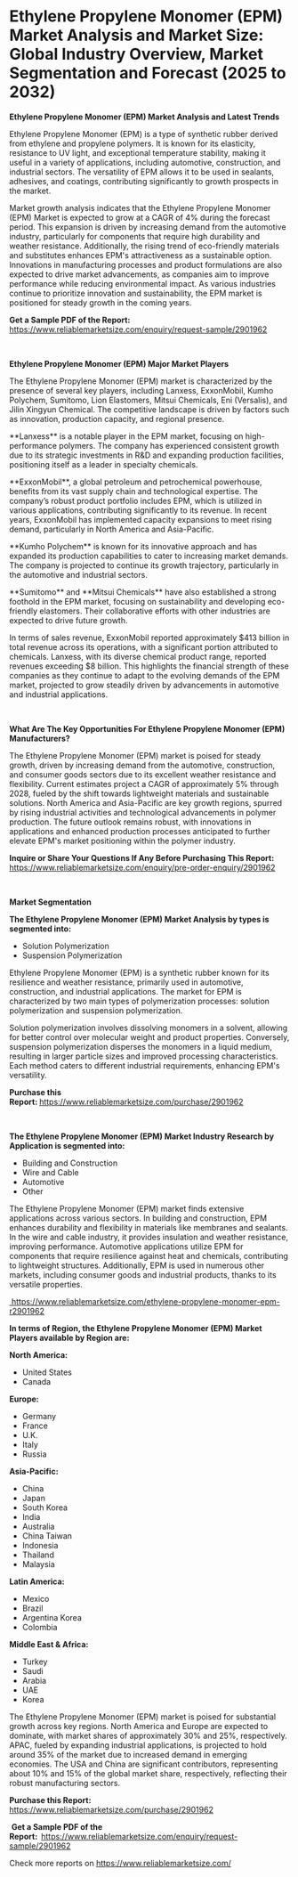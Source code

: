 <p><h1>Ethylene Propylene Monomer (EPM) Market Analysis and Market Size: Global Industry Overview, Market Segmentation and Forecast (2025 to 2032)</h1></p><p><strong>Ethylene Propylene Monomer (EPM) Market Analysis and Latest Trends</strong></p>
<p><p>Ethylene Propylene Monomer (EPM) is a type of synthetic rubber derived from ethylene and propylene polymers. It is known for its elasticity, resistance to UV light, and exceptional temperature stability, making it useful in a variety of applications, including automotive, construction, and industrial sectors. The versatility of EPM allows it to be used in sealants, adhesives, and coatings, contributing significantly to growth prospects in the market.</p><p>Market growth analysis indicates that the Ethylene Propylene Monomer (EPM) Market is expected to grow at a CAGR of 4% during the forecast period. This expansion is driven by increasing demand from the automotive industry, particularly for components that require high durability and weather resistance. Additionally, the rising trend of eco-friendly materials and substitutes enhances EPM's attractiveness as a sustainable option. Innovations in manufacturing processes and product formulations are also expected to drive market advancements, as companies aim to improve performance while reducing environmental impact. As various industries continue to prioritize innovation and sustainability, the EPM market is positioned for steady growth in the coming years.</p></p>
<p><strong>Get a Sample PDF of the Report:&nbsp;</strong> <a href="https://www.reliablemarketsize.com/enquiry/request-sample/2901962?utm_campaign=3351&utm_medium=2&utm_source=Github&utm_content=ia&utm_term=11032025&utm_id=ethylene-propylene-monomer-epm">https://www.reliablemarketsize.com/enquiry/request-sample/2901962</a></p>
<p>&nbsp;</p>
<p><strong>Ethylene Propylene Monomer (EPM) Major Market Players</strong></p>
<p><p>The Ethylene Propylene Monomer (EPM) market is characterized by the presence of several key players, including Lanxess, ExxonMobil, Kumho Polychem, Sumitomo, Lion Elastomers, Mitsui Chemicals, Eni (Versalis), and Jilin Xingyun Chemical. The competitive landscape is driven by factors such as innovation, production capacity, and regional presence.</p><p>**Lanxess** is a notable player in the EPM market, focusing on high-performance polymers. The company has experienced consistent growth due to its strategic investments in R&D and expanding production facilities, positioning itself as a leader in specialty chemicals. </p><p>**ExxonMobil**, a global petroleum and petrochemical powerhouse, benefits from its vast supply chain and technological expertise. The company’s robust product portfolio includes EPM, which is utilized in various applications, contributing significantly to its revenue. In recent years, ExxonMobil has implemented capacity expansions to meet rising demand, particularly in North America and Asia-Pacific.</p><p>**Kumho Polychem** is known for its innovative approach and has expanded its production capabilities to cater to increasing market demands. The company is projected to continue its growth trajectory, particularly in the automotive and industrial sectors.</p><p>**Sumitomo** and **Mitsui Chemicals** have also established a strong foothold in the EPM market, focusing on sustainability and developing eco-friendly elastomers. Their collaborative efforts with other industries are expected to drive future growth.</p><p>In terms of sales revenue, ExxonMobil reported approximately $413 billion in total revenue across its operations, with a significant portion attributed to chemicals. Lanxess, with its diverse chemical product range, reported revenues exceeding $8 billion. This highlights the financial strength of these companies as they continue to adapt to the evolving demands of the EPM market, projected to grow steadily driven by advancements in automotive and industrial applications.</p></p>
<p>&nbsp;</p>
<p><strong>What Are The Key Opportunities For Ethylene Propylene Monomer (EPM) Manufacturers?</strong></p>
<p><p>The Ethylene Propylene Monomer (EPM) market is poised for steady growth, driven by increasing demand from the automotive, construction, and consumer goods sectors due to its excellent weather resistance and flexibility. Current estimates project a CAGR of approximately 5% through 2028, fueled by the shift towards lightweight materials and sustainable solutions. North America and Asia-Pacific are key growth regions, spurred by rising industrial activities and technological advancements in polymer production. The future outlook remains robust, with innovations in applications and enhanced production processes anticipated to further elevate EPM's market positioning within the polymer industry.</p></p>
<p><strong>Inquire or Share Your Questions If Any Before Purchasing This Report:</strong> <a href="https://www.reliablemarketsize.com/enquiry/pre-order-enquiry/2901962?utm_campaign=3351&utm_medium=2&utm_source=Github&utm_content=ia&utm_term=11032025&utm_id=ethylene-propylene-monomer-epm">https://www.reliablemarketsize.com/enquiry/pre-order-enquiry/2901962</a></p>
<p>&nbsp;</p>
<p><strong>Market Segmentation</strong></p>
<p><strong>The Ethylene Propylene Monomer (EPM) Market Analysis by types is segmented into:</strong></p>
<p><ul><li>Solution Polymerization</li><li>Suspension Polymerization</li></ul></p>
<p><p>Ethylene Propylene Monomer (EPM) is a synthetic rubber known for its resilience and weather resistance, primarily used in automotive, construction, and industrial applications. The market for EPM is characterized by two main types of polymerization processes: solution polymerization and suspension polymerization. </p><p>Solution polymerization involves dissolving monomers in a solvent, allowing for better control over molecular weight and product properties. Conversely, suspension polymerization disperses the monomers in a liquid medium, resulting in larger particle sizes and improved processing characteristics. Each method caters to different industrial requirements, enhancing EPM's versatility.</p></p>
<p><strong>Purchase this Report:&nbsp;</strong><a href="https://www.reliablemarketsize.com/purchase/2901962?utm_campaign=3351&utm_medium=2&utm_source=Github&utm_content=ia&utm_term=11032025&utm_id=ethylene-propylene-monomer-epm">https://www.reliablemarketsize.com/purchase/2901962</a></p>
<p>&nbsp;</p>
<p><strong>The Ethylene Propylene Monomer (EPM) Market Industry Research by Application is segmented into:</strong></p>
<p><ul><li>Building and Construction</li><li>Wire and Cable</li><li>Automotive</li><li>Other</li></ul></p>
<p><p>The Ethylene Propylene Monomer (EPM) market finds extensive applications across various sectors. In building and construction, EPM enhances durability and flexibility in materials like membranes and sealants. In the wire and cable industry, it provides insulation and weather resistance, improving performance. Automotive applications utilize EPM for components that require resilience against heat and chemicals, contributing to lightweight structures. Additionally, EPM is used in numerous other markets, including consumer goods and industrial products, thanks to its versatile properties.</p></p>
<p><a href="https://www.reliablemarketsize.com/ethylene-propylene-monomer-epm-r2901962?utm_campaign=3351&utm_medium=2&utm_source=Github&utm_content=ia&utm_term=11032025&utm_id=ethylene-propylene-monomer-epm">&nbsp;https://www.reliablemarketsize.com/ethylene-propylene-monomer-epm-r2901962</a></p>
<p><strong>In terms of Region, the Ethylene Propylene Monomer (EPM) Market Players available by Region are:</strong></p>
<p>
    <p> <strong> North America: </strong>
        <ul>
            <li>United States</li>
            <li>Canada</li>
        </ul>
        </p> 
    <p> <strong> Europe: </strong>
        <ul>
            <li>Germany</li>
            <li>France</li>
            <li>U.K.</li>
            <li>Italy</li>
            <li>Russia</li>
        </ul>
        </p> 
    <p> <strong> Asia-Pacific: </strong>
        <ul>
            <li>China</li>
            <li>Japan</li>
            <li>South Korea</li>
            <li>India</li>
            <li>Australia</li>
            <li>China Taiwan</li>
            <li>Indonesia</li>
            <li>Thailand</li>
            <li>Malaysia</li>
        </ul>
        </p> 
    <p> <strong> Latin America: </strong>
        <ul>
            <li>Mexico</li>
            <li>Brazil</li>
            <li>Argentina Korea</li>
            <li>Colombia</li>
        </ul>
        </p> 
    <p> <strong> Middle East & Africa: </strong>
        <ul>
            <li>Turkey</li>
            <li>Saudi</li>
            <li>Arabia</li>
            <li>UAE</li>
            <li>Korea</li>
        </ul>
    </p>
    </p>
<p><p>The Ethylene Propylene Monomer (EPM) market is poised for substantial growth across key regions. North America and Europe are expected to dominate, with market shares of approximately 30% and 25%, respectively. APAC, fueled by expanding industrial applications, is projected to hold around 35% of the market due to increased demand in emerging economies. The USA and China are significant contributors, representing about 10% and 15% of the global market share, respectively, reflecting their robust manufacturing sectors.</p></p>
<p><strong>Purchase this Report: </strong><a href="https://www.reliablemarketsize.com/purchase/2901962?utm_campaign=3351&utm_medium=2&utm_source=Github&utm_content=ia&utm_term=11032025&utm_id=ethylene-propylene-monomer-epm">https://www.reliablemarketsize.com/purchase/2901962</a></p>
<p>&nbsp;<strong>Get a Sample PDF of the Report:&nbsp;&nbsp;</strong><a href="https://www.reliablemarketsize.com/enquiry/request-sample/2901962?utm_campaign=3351&utm_medium=2&utm_source=Github&utm_content=ia&utm_term=11032025&utm_id=ethylene-propylene-monomer-epm">https://www.reliablemarketsize.com/enquiry/request-sample/2901962</a></p>
<p><strong></strong></p>
<p>Check more reports on <a href="https://www.reliablemarketsize.com/?utm_campaign=3351&utm_medium=2&utm_source=Github&utm_content=ia&utm_term=11032025&utm_id=ethylene-propylene-monomer-epm">https://www.reliablemarketsize.com/</a></p>
